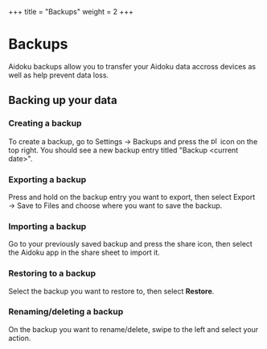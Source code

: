 +++
title = "Backups"
weight = 2
+++
# Backups
Aidoku backups allow you to transfer your Aidoku data accross devices as well as help prevent data loss.

## Backing up your data

### Creating a backup
To create a backup, go to Settings → Backups and press the <img src="https://raw.githubusercontent.com/cyanzhong/sf-symbols-online/master/glyphs/plus.png" alt="plus" height="15" width="15"> icon on the top right. You should see a new backup entry titled "Backup \<current date\>".

### Exporting a backup
Press and hold on the backup entry you want to export, then select Export → Save to Files and choose where you want to save the backup.

### Importing a backup
Go to your previously saved backup and press the share icon, then select the Aidoku app in the share sheet to import it.

### Restoring to a backup
Select the backup you want to restore to, then select **Restore**.

### Renaming/deleting a backup
On the backup you want to rename/delete, swipe to the left and select your action.
